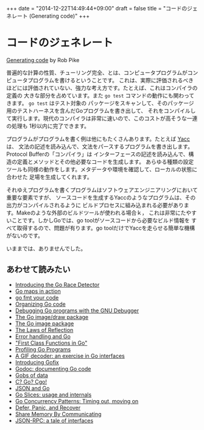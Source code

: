 +++
date = "2014-12-22T14:49:44+09:00"
draft = false
title = "コードのジェネレート (Generating code)"
+++

# コードのジェネレート
[Generating code](https://blog.golang.org/generate) by Rob Pike

普遍的な計算の性質、チューリング完全、とは、コンピュータプログラムがコンピュータプログラムを書けるということです。
これは、実際に評価されるべきほどには評価されていない、強力な考え方です。たとえば、これはコンパイラの定義の
大きな部分を占めています。また `go test` コマンドの動作にも関わってきます。 `go test` はテスト対象の
パッケージをスキャンして、そのパッケージ用のテストハーネスを含んだGoプログラムを書き出して、
それをコンパイルして実行します。現代のコンパイラは非常に速いので、このコストが高そうな一連の処理も
1秒以内に完了できます。

プログラムがプログラムを書く例は他にもたくさんあります。たとえば [Yacc](http://golang.org/cmd/yacc/) は、
文法の記述を読み込んで、文法をパースするプログラムを書き出します。Protocol Bufferの「コンパイラ」は
インターフェースの記述を読み込んで、構造の定義とメソッドとその他必要なコードを生成します。
あらゆる種類の設定ツールも同様の動作をします。メタデータや環境を確認して、ローカルの状態に合わせた
足場を生成してくれます。

それゆえプログラムを書くプログラムはソフトウェアエンジニアリングにおいて重要な要素ですが、
ソースコードを生成するYaccのようなプログラムは、その出力がコンパイルされるように
ビルドプロセスに組み込まれる必要があります。Makeのような外部のビルドツールが使われる場合ｋ，
これは非常にたやすいことです。しかしGoでは、go toolがソースコードから必要なビルド情報を
すべて取得するので、問題が有ります。go toolだけでYaccを走らせる簡単な機構がないのです。

いままでは、ありませんでした。

## あわせて読みたい

* [Introducing the Go Race Detector](https://blog.golang.org/race-detector)
* [Go maps in action](https://blog.golang.org/go-maps-in-action)
* [go fmt your code](https://blog.golang.org/go-fmt-your-code)
* [Organizing Go code](https://blog.golang.org/organizing-go-code)
* [Debugging Go programs with the GNU Debugger](https://blog.golang.org/debugging-go-programs-with-gnu-debugger)
* [The Go image/draw package](https://blog.golang.org/go-imagedraw-package)
* [The Go image package](https://blog.golang.org/go-image-package)
* [The Laws of Reflection](https://blog.golang.org/laws-of-reflection)
* [Error handling and Go](https://blog.golang.org/error-handling-and-go)
* ["First Class Functions in Go"](https://blog.golang.org/first-class-functions-in-go-and-new-go)
* [Profiling Go Programs](https://blog.golang.org/profiling-go-programs)
* [A GIF decoder: an exercise in Go interfaces](https://blog.golang.org/gif-decoder-exercise-in-go-interfaces)
* [Introducing Gofix](https://blog.golang.org/introducing-gofix)
* [Godoc: documenting Go code](https://blog.golang.org/godoc-documenting-go-code)
* [Gobs of data](https://blog.golang.org/gobs-of-data)
* [C? Go? Cgo!](https://blog.golang.org/c-go-cgo)
* [JSON and Go](https://blog.golang.org/json-and-go)
* [Go Slices: usage and internals](https://blog.golang.org/go-slices-usage-and-internals)
* [Go Concurrency Patterns: Timing out, moving on](https://blog.golang.org/go-concurrency-patterns-timing-out-and)
* [Defer, Panic, and Recover](https://blog.golang.org/defer-panic-and-recover)
* [Share Memory By Communicating](https://blog.golang.org/share-memory-by-communicating)
* [JSON-RPC: a tale of interfaces](https://blog.golang.org/json-rpc-tale-of-interfaces)

